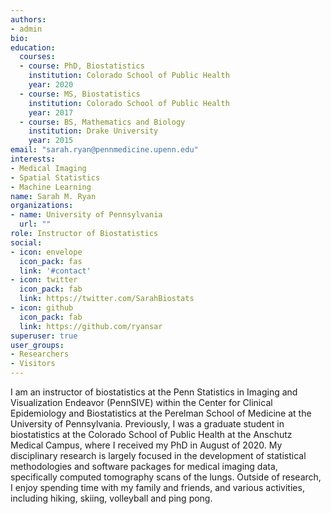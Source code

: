 ```yaml
---
authors:
- admin
bio:
education:
  courses:
  - course: PhD, Biostatistics
    institution: Colorado School of Public Health
    year: 2020
  - course: MS, Biostatistics
    institution: Colorado School of Public Health
    year: 2017
  - course: BS, Mathematics and Biology
    institution: Drake University
    year: 2015
email: "sarah.ryan@pennmedicine.upenn.edu"
interests:
- Medical Imaging
- Spatial Statistics
- Machine Learning
name: Sarah M. Ryan
organizations:
- name: University of Pennsylvania
  url: ""
role: Instructor of Biostatistics
social:
- icon: envelope
  icon_pack: fas
  link: '#contact'
- icon: twitter
  icon_pack: fab
  link: https://twitter.com/SarahBiostats
- icon: github
  icon_pack: fab
  link: https://github.com/ryansar
superuser: true
user_groups:
- Researchers
- Visitors
---
```


I am an instructor of biostatistics at the Penn Statistics in Imaging and Visualization Endeavor (PennSIVE) within the Center for Clinical Epidemiology and Biostatistics at the Perelman School of Medicine at the University of Pennsylvania. Previously, I was a graduate student in biostatistics at the Colorado School of Public Health at the Anschutz Medical Campus, where I received my PhD in August of 2020. My disciplinary research is largely focused in the development of statistical methodologies and software packages for medical imaging data, specifically computed tomography scans of the lungs. Outside of research, I enjoy spending time with my family and friends, and various activities, including hiking, skiing, volleyball and ping pong.  
